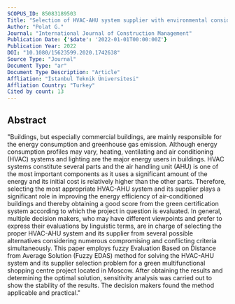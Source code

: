 ```yaml
---
SCOPUS_ID: 85083189503
Title: "Selection of HVAC-AHU system supplier with environmental considerations using Fuzzy EDAS method"
Author: "Polat G."
Journal: "International Journal of Construction Management"
Publication Date: {'$date': '2022-01-01T00:00:00Z'}
Publication Year: 2022
DOI: "10.1080/15623599.2020.1742638"
Source Type: "Journal"
Document Type: "ar"
Document Type Description: "Article"
Affliation: "İstanbul Teknik Üniversitesi"
Affliation Country: "Turkey"
Cited by count: 13
---
```


## Abstract
"Buildings, but especially commercial buildings, are mainly responsible for the energy consumption and greenhouse gas emission. Although energy consumption profiles may vary, heating, ventilating and air conditioning (HVAC) systems and lighting are the major energy users in buildings. HVAC systems constitute several parts and the air handling unit (AHU) is one of the most important components as it uses a significant amount of the energy and its initial cost is relatively higher than the other parts. Therefore, selecting the most appropriate HVAC-AHU system and its supplier plays a significant role in improving the energy efficiency of air-conditioned buildings and thereby obtaining a good score from the green certification system according to which the project in question is evaluated. In general, multiple decision makers, who may have different viewpoints and prefer to express their evaluations by linguistic terms, are in charge of selecting the proper HVAC-AHU system and its supplier from several possible alternatives considering numerous compromising and conflicting criteria simultaneously. This paper employs fuzzy Evaluation Based on Distance from Average Solution (Fuzzy EDAS) method for solving the HVAC-AHU system and its supplier selection problem for a green multifunctional shopping centre project located in Moscow. After obtaining the results and determining the optimal solution, sensitivity analysis was carried out to show the stability of the results. The decision makers found the method applicable and practical."
